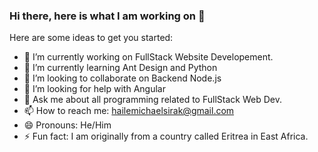 ### Hi there, here is what I am working on 👋


Here are some ideas to get you started:

- 🔭 I’m currently working on FullStack Website Developement.
- 🌱 I’m currently learning Ant Design and Python
- 👯 I’m looking to collaborate on Backend Node.js
- 🤔 I’m looking for help with Angular
- 💬 Ask me about all programming related to FullStack Web Dev.
- 📫 How to reach me: hailemichaelsirak@gmail.com
- 😄 Pronouns: He/Him
- ⚡ Fun fact: I am originally from a country called Eritrea in East Africa.

